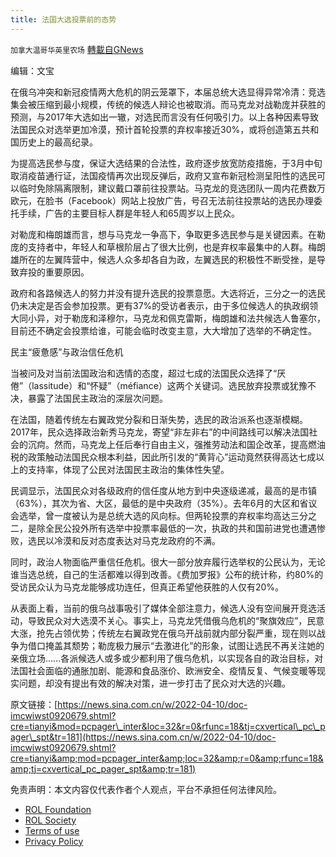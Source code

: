 ```yaml
---
title: 法国大选投票前的态势
---
```

`加拿大温哥华英里农场` [轉載自GNews](https://gnews.org/zh-hans/2319443/)

编辑：文宝

在俄乌冲突和新冠疫情两大危机的阴云笼罩下，本届总统大选显得异常冷清：竞选集会被压缩到最小规模，传统的候选人辩论也被取消。而马克龙对战勒庞并获胜的预测，与2017年大选如出一辙，对选民而言没有任何吸引力。以上各种因素导致法国民众对选举更加冷漠，预计首轮投票的弃权率接近30%，或将创造第五共和国历史上的最高纪录。

为提高选民参与度，保证大选结果的合法性，政府逐步放宽防疫措施，于3月中旬取消疫苗通行证，法国疫情再次出现反弹后，政府又宣布新冠检测呈阳性的选民可以临时免除隔离限制，建议戴口罩前往投票站。马克龙的竞选团队一周内花费数万欧元，在脸书（Facebook）网站上投放广告，号召无法前往投票站的选民办理委托手续，广告的主要目标人群是年轻人和65周岁以上民众。

对勒庞和梅朗雄而言，想与马克龙一争高下，争取更多选民参与是关键因素。在勒庞的支持者中，年轻人和草根阶层占了很大比例，也是弃权率最集中的人群。梅朗雄所在的左翼阵营中，候选人众多却各自为政，左翼选民的积极性不断受挫，是导致弃投的重要原因。

政府和各路候选人的努力并没有提升选民的投票意愿。大选将近，三分之一的选民仍未决定是否会参加投票。更有37%的受访者表示，由于多位候选人的执政纲领大同小异，对于勒庞和泽穆尔，马克龙和佩克雷斯，梅朗雄和法共候选人鲁塞尔，目前还不确定会投票给谁，可能会临时改变主意，大大增加了选举的不确定性。

民主“疲惫感”与政治信任危机

当被问及对当前法国政治和选情的态度，超过七成的法国民众选择了“厌倦”（lassitude）和“怀疑”（méfiance）这两个关键词。选民放弃投票或犹豫不决，暴露了法国民主政治的深层次问题。

在法国，随着传统左右翼政党分裂和日渐失势，选民的政治派系也逐渐模糊。2017年，民众选择政治新秀马克龙，寄望“非左非右”的中间路线可以解决法国社会的沉疴。然而，马克龙上任后奉行自由主义，强推劳动法和国企改革，提高燃油税的政策触动法国民众根本利益，因此所引发的“黄背心”运动竟然获得高达七成以上的支持率，体现了公民对法国民主政治的集体性失望。

民调显示，法国民众对各级政府的信任度从地方到中央逐级递减，最高的是市镇（63%），其次为省、大区，最低的是中央政府（35%）。去年6月的大区和省议会选举，曾一度被认为是总统大选的风向标。但两轮投票的弃权率均高达三分之二，是除全民公投外所有选举中投票率最低的一次，执政的共和国前进党也遭遇惨败，选民以冷漠和反对态度表达对马克龙政府的不满。

同时，政治人物面临严重信任危机。很大一部分放弃履行选举权的公民认为，无论谁当选总统，自己的生活都难以得到改善。《费加罗报》公布的统计称，约80%的受访民众认为马克龙能够成功连任，但真正希望他获胜的人仅有20%。

从表面上看，当前的俄乌战事吸引了媒体全部注意力，候选人没有空间展开竞选活动，导致民众对大选漠不关心。事实上，马克龙凭借俄乌危机的“聚旗效应”，民意大涨，抢先占领优势；传统左右翼政党在俄乌开战前就内部分裂严重，现在则以战争为借口掩盖其颓势；勒庞极力展示“去激进化”的形象，试图让选民不再关注她的亲俄立场……各派候选人或多或少都利用了俄乌危机，以实现各自的政治目标，对法国社会面临的通胀加剧、能源和食品涨价、欧洲安全、疫情反复、气候变暖等现实问题，却没有提出有效的解决对策，进一步打击了民众对大选的兴趣。

原文链接：[https://news.sina.com.cn/w/2022-04-10/doc-imcwiwst0920679.shtml?cre=tianyi&mod=pcpager\_inter&loc=32&r=0&rfunc=18&tj=cxvertical\_pc\_pager\_spt&tr=181](https://news.sina.com.cn/w/2022-04-10/doc-imcwiwst0920679.shtml?cre=tianyi&amp;mod=pcpager_inter&amp;loc=32&amp;r=0&amp;rfunc=18&amp;tj=cxvertical_pc_pager_spt&amp;tr=181)



 

免责声明：本文内容仅代表作者个人观点，平台不承担任何法律风险。

- [ROL Foundation](https://rolfoundation.org/)
- [ROL Society](https://rolsociety.org/)
- [Terms of use](https://gnews.org/terms-of-use-3/)
- [Privacy Policy](https://gnews.org/privacy-policy/)
